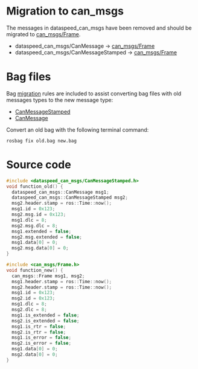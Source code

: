 # Migration to can_msgs

The messages in dataspeed_can_msgs have been removed and should be migrated to [can_msgs/Frame](http://docs.ros.org/api/can_msgs/html/msg/Frame.html).

* dataspeed_can_msgs/CanMessage -> [can_msgs/Frame](http://docs.ros.org/api/can_msgs/html/msg/Frame.html)
* dataspeed_can_msgs/CanMessageStamped -> [can_msgs/Frame](http://docs.ros.org/api/can_msgs/html/msg/Frame.html)

# Bag files

Bag [migration](http://wiki.ros.org/rosbag/migration) rules are included to assist converting bag files with old messages types to the new message type:

* [CanMessageStamped](dataspeed_can_msgs/bmr/rule1.bmr)
* [CanMessage](dataspeed_can_msgs/bmr/rule2.bmr)

Convert an old bag with the following terminal command:

```
rosbag fix old.bag new.bag
```

# Source code

```c++
#include <dataspeed_can_msgs/CanMessageStamped.h>
void function_old() {
  dataspeed_can_msgs::CanMessage msg1;
  dataspeed_can_msgs::CanMessageStamped msg2;
  msg2.header.stamp = ros::Time::now();
  msg1.id = 0x123;
  msg2.msg.id = 0x123;
  msg1.dlc = 8;
  msg2.msg.dlc = 8;
  msg1.extended = false;
  msg2.msg.extended = false;
  msg1.data[0] = 0;
  msg2.msg.data[0] = 0;
}
```

```c++
#include <can_msgs/Frame.h>
void function_new() {
  can_msgs::Frame msg1, msg2;
  msg1.header.stamp = ros::Time::now();
  msg2.header.stamp = ros::Time::now();
  msg1.id = 0x123;
  msg2.id = 0x123;
  msg1.dlc = 8;
  msg2.dlc = 8;
  msg1.is_extended = false;
  msg2.is_extended = false;
  msg1.is_rtr = false;
  msg2.is_rtr = false;
  msg1.is_error = false;
  msg2.is_error = false;
  msg1.data[0] = 0;
  msg2.data[0] = 0;
}
```

